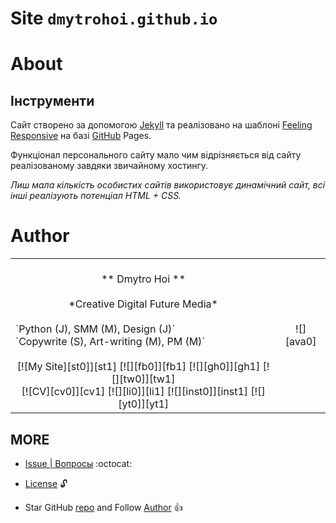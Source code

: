 Site ``dmytrohoi.github.io``
====

<!-- TOC | Зміст
---- -->

<!-- <details>
 <summary>Click to open TOC</summary> -->



<!-- </details> -->

# About

## Інструменти

Сайт створено за допомогою <a href="http://jekyllrb.com/" target="_blank">Jekyll</a> та реалізовано на шаблоні <a href="http://phlow.github.io/feeling-responsive/">Feeling Responsive</a> на базі <a href="http://github.com/" target="_blank">GitHub</a> Pages.

Функціонал персонального сайту мало чим відрізняється від сайту реалізованому завдяки звичайному хостингу.

*Лиш мала кількість особистих сайтів використовує динамічний сайт, всі інші реалізують потенціал HTML + CSS.*



# Author


<table align="center">
    <tr>
        <td>
            </br>
            <div align="center"> ** Dmytro Hoi ** </div>
            </br>
            <div align="center"> *Creative Digital Future Media*  </div>
            </br>
            `Python (J), SMM (M), Design (J)` </br>
            `Copywrite (S), Art-writing (M), PM (M)`
            </br></br>
            <div align="center">
                [![My Site][st0]][st1] [![][fb0]][fb1] [![][gh0]][gh1] [![][tw0]][tw1]
                </br>
                [![CV][cv0]][cv1] [![][li0]][li1] [![][inst0]][inst1] [![][yt0]][yt1]
            </div>
        </td>
        <td>
            <div align="center">![][ava0]</div>
        </td>
    </tr>
</table>

## MORE

- [Issue | Вопросы](https://github.com/dmytrohoi/dmytrohoi.github.io/issues) :octocat:
- [License][e190476f] :unlock:
- Star GitHub [repo](https://github.com/dmytrohoi/dmytrohoi.github.io) and Follow [Author](https://github.com/dmytrohoi) :+1:

  [e190476f]: https://github.com/dmytrohoi/dmytrohoi.github.io/blob/master/LICENSE.md "LICENSE"
  [st0]: https://dmytrohoi.github.io/images/social/st.png
  [st1]: https://dmytrohoi.github.io/
  [fb0]: https://dmytrohoi.github.io/images/social/fb.png
  [fb1]: https://fb.com/dmytro.hoi
  [gh0]: https://dmytrohoi.github.io/images/social/gh.png
  [gh1]: https://github.com/dmytrohoi
  [tw0]: https://dmytrohoi.github.io/images/social/tw.png
  [tw1]: https://twitter.com/criticoffer
  [cv0]: https://dmytrohoi.github.io/images/social/cv.png
  [cv1]: https://dmytrohoi.github.io/cv
  [li0]: https://dmytrohoi.github.io/images/social/li.png
  [li1]: https://www.linkedin.com/in/dmytrohoi
  [inst0]: https://dmytrohoi.github.io/images/social/insta.png
  [inst1]: https://instagram.com/dmhoi78
  [yt0]: https://dmytrohoi.github.io/images/social/yt.png
  [yt1]: https://youtube.com/channel/UCOOftc_XjycxIsDbWsoBFtA
  [ava0]: https://dmytrohoi.github.io/images/avatar/avatar0.png
